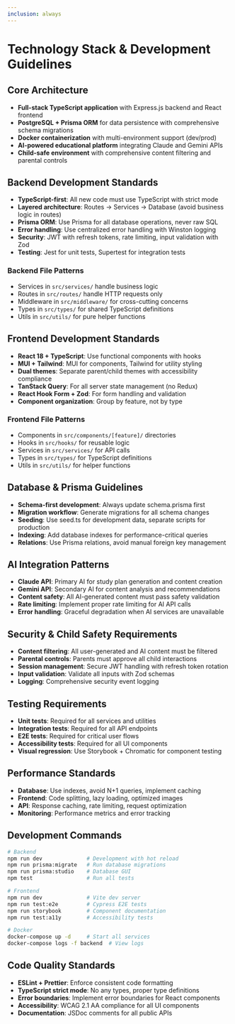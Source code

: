 ```yaml
---
inclusion: always
---
```


# Technology Stack & Development Guidelines

## Core Architecture
- **Full-stack TypeScript application** with Express.js backend and React frontend
- **PostgreSQL + Prisma ORM** for data persistence with comprehensive schema migrations
- **Docker containerization** with multi-environment support (dev/prod)
- **AI-powered educational platform** integrating Claude and Gemini APIs
- **Child-safe environment** with comprehensive content filtering and parental controls

## Backend Development Standards
- **TypeScript-first**: All new code must use TypeScript with strict mode
- **Layered architecture**: Routes → Services → Database (avoid business logic in routes)
- **Prisma ORM**: Use Prisma for all database operations, never raw SQL
- **Error handling**: Use centralized error handling with Winston logging
- **Security**: JWT with refresh tokens, rate limiting, input validation with Zod
- **Testing**: Jest for unit tests, Supertest for integration tests

### Backend File Patterns
- Services in `src/services/` handle business logic
- Routes in `src/routes/` handle HTTP requests only
- Middleware in `src/middleware/` for cross-cutting concerns
- Types in `src/types/` for shared TypeScript definitions
- Utils in `src/utils/` for pure helper functions

## Frontend Development Standards
- **React 18 + TypeScript**: Use functional components with hooks
- **MUI + Tailwind**: MUI for components, Tailwind for utility styling
- **Dual themes**: Separate parent/child themes with accessibility compliance
- **TanStack Query**: For all server state management (no Redux)
- **React Hook Form + Zod**: For form handling and validation
- **Component organization**: Group by feature, not by type

### Frontend File Patterns
- Components in `src/components/[feature]/` directories
- Hooks in `src/hooks/` for reusable logic
- Services in `src/services/` for API calls
- Types in `src/types/` for TypeScript definitions
- Utils in `src/utils/` for helper functions

## Database & Prisma Guidelines
- **Schema-first development**: Always update schema.prisma first
- **Migration workflow**: Generate migrations for all schema changes
- **Seeding**: Use seed.ts for development data, separate scripts for production
- **Indexing**: Add database indexes for performance-critical queries
- **Relations**: Use Prisma relations, avoid manual foreign key management

## AI Integration Patterns
- **Claude API**: Primary AI for study plan generation and content creation
- **Gemini API**: Secondary AI for content analysis and recommendations
- **Content safety**: All AI-generated content must pass safety validation
- **Rate limiting**: Implement proper rate limiting for AI API calls
- **Error handling**: Graceful degradation when AI services are unavailable

## Security & Child Safety Requirements
- **Content filtering**: All user-generated and AI content must be filtered
- **Parental controls**: Parents must approve all child interactions
- **Session management**: Secure JWT handling with refresh token rotation
- **Input validation**: Validate all inputs with Zod schemas
- **Logging**: Comprehensive security event logging

## Testing Requirements
- **Unit tests**: Required for all services and utilities
- **Integration tests**: Required for all API endpoints
- **E2E tests**: Required for critical user flows
- **Accessibility tests**: Required for all UI components
- **Visual regression**: Use Storybook + Chromatic for component testing

## Performance Standards
- **Database**: Use indexes, avoid N+1 queries, implement caching
- **Frontend**: Code splitting, lazy loading, optimized images
- **API**: Response caching, rate limiting, request optimization
- **Monitoring**: Performance metrics and error tracking

## Development Commands
```bash
# Backend
npm run dev              # Development with hot reload
npm run prisma:migrate   # Run database migrations
npm run prisma:studio    # Database GUI
npm test                 # Run all tests

# Frontend  
npm run dev              # Vite dev server
npm run test:e2e         # Cypress E2E tests
npm run storybook        # Component documentation
npm run test:a11y        # Accessibility tests

# Docker
docker-compose up -d     # Start all services
docker-compose logs -f backend  # View logs
```

## Code Quality Standards
- **ESLint + Prettier**: Enforce consistent code formatting
- **TypeScript strict mode**: No any types, proper type definitions
- **Error boundaries**: Implement error boundaries for React components
- **Accessibility**: WCAG 2.1 AA compliance for all UI components
- **Documentation**: JSDoc comments for all public APIs